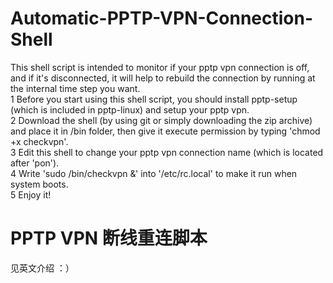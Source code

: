 # Automatic-PPTP-VPN-Connection-Shell
This shell script is intended to monitor if your pptp vpn connection is off, and if it's disconnected, it will help to rebuild the connection by running at the internal time step you want.<br>
1 Before you start using this shell script, you should install pptp-setup (which is included in pptp-linux) and setup your pptp vpn.<br>
2 Download the shell (by using git or simply downloading the zip archive) and place it in /bin folder, then give it execute permission by typing 'chmod +x checkvpn'. <br>
3 Edit this shell to change your pptp vpn connection name (which is located after 'pon'). <br>
4 Write 'sudo /bin/checkvpn &' into '/etc/rc.local' to make it run when system boots. <br>
5 Enjoy it!  <br>

# PPTP VPN 断线重连脚本
见英文介绍 ：）
